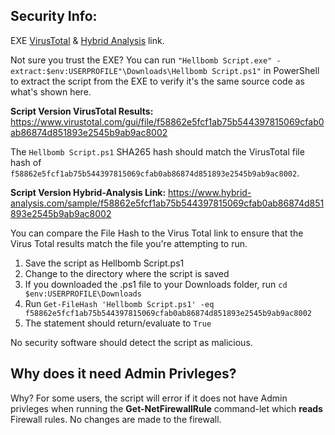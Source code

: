 ## Security Info:

EXE [VirusTotal](https://www.virustotal.com/gui/file/8965fd8d005e0c2546855c7961c1f3bc40b145b5e9a7e3eb5a0f454eeaa0d6c6) & [Hybrid Analysis](https://www.hybrid-analysis.com/sample/8965fd8d005e0c2546855c7961c1f3bc40b145b5e9a7e3eb5a0f454eeaa0d6c6) link.

Not sure you trust the EXE? You can run ``"Hellbomb Script.exe" -extract:$env:USERPROFILE"\Downloads\Hellbomb Script.ps1"`` in PowerShell to extract the script from the EXE to verify it's the same source code as what's shown here.

**Script Version VirusTotal Results:** https://www.virustotal.com/gui/file/f58862e5fcf1ab75b544397815069cfab0ab86874d851893e2545b9ab9ac8002

The ``Hellbomb Script.ps1`` SHA265 hash should match the VirusTotal file hash of ``f58862e5fcf1ab75b544397815069cfab0ab86874d851893e2545b9ab9ac8002``.

**Script Version Hybrid-Analysis Link:** https://www.hybrid-analysis.com/sample/f58862e5fcf1ab75b544397815069cfab0ab86874d851893e2545b9ab9ac8002

You can compare the File Hash to the Virus Total link to ensure that the Virus Total results match the file you're attempting to run.

1. Save the script as Hellbomb Script.ps1
2. Change to the directory where the script is saved
3. If you downloaded the .ps1 file to your Downloads folder, run ``cd $env:USERPROFILE\Downloads``
4. Run ``Get-FileHash 'Hellbomb Script.ps1' -eq f58862e5fcf1ab75b544397815069cfab0ab86874d851893e2545b9ab9ac8002``
5. The statement should return/evaluate to ``True``

No security software should detect the script as malicious.

## Why does it need Admin Privleges?
Why? For some users, the script will error if it does not have Admin privleges when running the **Get-NetFirewallRule** command-let which **reads** Firewall rules. No changes are made to the firewall.
